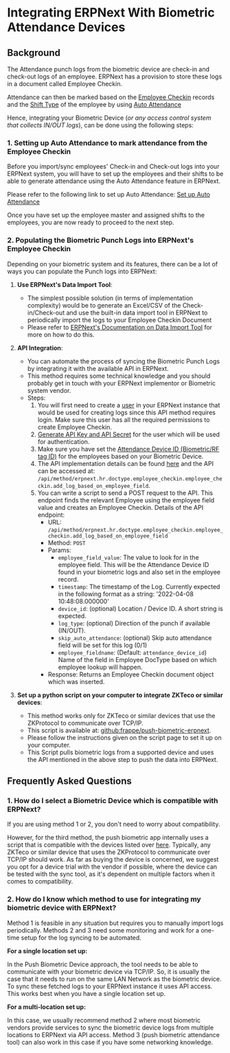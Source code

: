 
# Integrating ERPNext With Biometric Attendance Devices


## Background


The Attendance punch logs from the biometric device are check-in and check-out logs of an employee. ERPNext has a provision to store these logs in a document called Employee Checkin.


Attendance can then be marked based on the [Employee Checkin](/docs/en/human-resources/employee_checkin) records and the [Shift Type](/docs/en/human-resources/shift_type) of the employee by using [Auto Attendance](/docs/en/human-resources/auto-attendance)


Hence, integrating your Biometric Device (*or any access control system that collects IN/OUT logs*), can be done using the following steps:


### 1. Setting up Auto Attendance to mark attendance from the Employee Checkin


Before you import/sync employees' Check-in and Check-out logs into your ERPNext system, you will have to set up the employees and their shifts to be able to generate attendance using the Auto Attendance feature in ERPNext.


Please refer to the following link to set up Auto Attendance: [Set up Auto Attendance](/docs/en/human-resources/auto-attendance)


Once you have set up the employee master and assigned shifts to the employees, you are now ready to proceed to the next step.


### 2. Populating the Biometric Punch Logs into ERPNext's Employee Checkin


Depending on your biometric system and its features, there can be a lot of ways you can populate the Punch logs into ERPNext:


1. **Use ERPNext's Data Import Tool**:


	* The simplest possible solution (in terms of implementation complexity) would be to generate an Excel/CSV of the Check-in/Check-out and use the built-in data import tool in ERPNext to periodically import the logs to your Employee Checkin Document
	* Please refer to [ERPNext's Documentation on Data Import Tool](/docs/en/setting-up/data/data-import) for more on how to do this.
2. **API Integration**:


	* You can automate the process of syncing the Biometric Punch Logs by integrating it with the available API in ERPNext.
	* This method requires some technical knowledge and you should probably get in touch with your ERPNext implementor or Biometric system vendor.
	* Steps:
		1. You will first need to create a [user](/docs/en/setting-up/users-and-permissions/adding-users#1-how-to-create-a-new-user) in your ERPNext instance that would be used for creating logs since this API method requires login. Make sure this user has all the required permissions to create Employee Checkin.
		2. [Generate API Key and API Secret](/docs/en/setting-up/users-and-permissions/adding-users#210-api-access) for the user which will be used for authentication.
		3. Make sure you have set the [Attendance Device ID (Biometric/RF tag ID)](/docs/en/human-resources/auto-attendance#3-setup-attendance-device-id-field-in-employee) for the employees based on your Biometric Device.
		4. The API implementation details can be found [here](https://github.com/frappe/erpnext/blob/develop/erpnext/hr/doctype/employee_checkin/employee_checkin.py#L49-L78) and the API can be accessed at: `/api/method/erpnext.hr.doctype.employee_checkin.employee_checkin.add_log_based_on_employee_field`.
		5. You can write a script to send a POST request to the API. This endpoint finds the relevant Employee using the employee field value and creates an Employee Checkin. Details of the API endpoint:
			+ URL: `/api/method/erpnext.hr.doctype.employee_checkin.employee_checkin.add_log_based_on_employee_field`
			+ Method: `POST`
			+ Params:
				- `employee_field_value`: The value to look for in the employee field. This will be the Attendance Device ID found in your biometric logs and also set in the employee record.
				- `timestamp`: The timestamp of the Log. Currently expected in the following format as a string: '2022-04-08 10:48:08.000000'
				- `device_id`: (optional) Location / Device ID. A short string is expected.
				- `log_type`: (optional) Direction of the punch if available (IN/OUT).
				- `skip_auto_attendance`: (optional) Skip auto attendance field will be set for this log (0/1)
				- `employee_fieldname`: (Default: `attendance_device_id`) Name of the field in Employee DocType based on which employee lookup will happen.
			+ Response: Returns an Employee Checkin document object which was inserted.
3. **Set up a python script on your computer to integrate ZKTeco or similar devices**:


	* This method works only for ZKTeco or similar devices that use the ZKProtocol to communicate over TCP/IP.
	* This script is available at: [github:frappe/push-biometric-erpnext](https://github.com/frappe/push-biometric-erpnext).
	* Please follow the instructions given on the script page to set it up on your computer.
	* This Script pulls biometric logs from a supported device and uses the API mentioned in the above step to push the data into ERPNext.


## Frequently Asked Questions


### 1. How do I select a Biometric Device which is compatible with ERPNext?


If you are using method 1 or 2, you don't need to worry about compatibility. 


However, for the third method, the push biometric app internally uses a script that is compatible with the devices listed over [here](https://github.com/fananimi/pyzk#compatible-devices). Typically, any ZKTeco or similar device that uses the ZKProtocol to communicate over TCP/IP should work. As far as buying the device is concerned, we suggest you opt for a device trial with the vendor if possible, where the device can be tested with the sync tool, as it's dependent on multiple factors when it comes to compatibility.


### 2. How do I know which method to use for integrating my biometric device with ERPNext?


Method 1 is feasible in any situation but requires you to manually import logs periodically. Methods 2 and 3 need some monitoring and work for a one-time setup for the log syncing to be automated.


**For a single location set up:**


In the Push Biometric Device approach, the tool needs to be able to communicate with your biometric device via TCP/IP. So, it is usually the case that it needs to run on the same LAN Network as the biometric device. To sync these fetched logs to your ERPNext instance it uses API access. This works best when you have a single location set up.


**For a multi-location set up:**


In this case, we usually recommend method 2 where most biometric vendors provide services to sync the biometric device logs from multiple locations to ERPNext via API access. Method 3 (push biometric attendance tool) can also work in this case if you have some networking knowledge.


